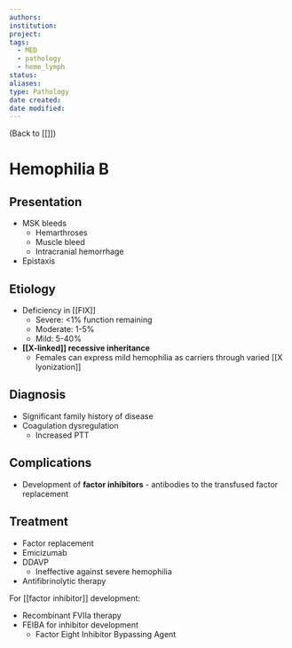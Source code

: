 ```yaml
---
authors: 
institution: 
project: 
tags:
  - MED
  - pathology
  - heme_lymph
status: 
aliases: 
type: Pathology
date created: 
date modified:
---
```


(Back to [[]])

# Hemophilia B

## Presentation
- MSK bleeds
	- Hemarthroses
	- Muscle bleed
	- Intracranial hemorrhage
- Epistaxis
## Etiology
- Deficiency in [[FIX]]
	- Severe: <1% function remaining
	- Moderate: 1-5%
	- Mild: 5-40%
- **[[X-linked]] recessive inheritance**
	- Females can express mild hemophilia as carriers through varied [[X lyonization]]
## Diagnosis
- Significant family history of disease
- Coagulation dysregulation
	- Increased PTT
## Complications
- Development of **factor inhibitors** - antibodies to the transfused factor replacement
## Treatment
- Factor replacement
- Emicizumab
- DDAVP
	- Ineffective against severe hemophilia
- Antifibrinolytic therapy

For [[factor inhibitor]] development:
- Recombinant FVIIa therapy
- FEIBA for inhibitor development
	- Factor Eight Inhibitor Bypassing Agent